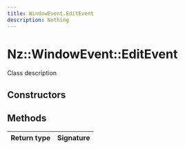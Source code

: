 ```yaml
---
title: WindowEvent.EditEvent
description: Nothing
---
```


# Nz::WindowEvent::EditEvent

Class description

## Constructors


## Methods

| Return type | Signature |
| ----------- | --------- |
